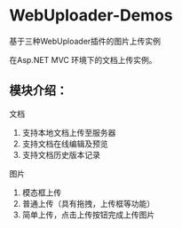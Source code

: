 # WebUploader-Demos
基于三种WebUploader插件的图片上传实例

在Asp.NET MVC 环境下的文档上传实例。

## 模块介绍：
文档
1. 支持本地文档上传至服务器
2. 支持文档在线编辑及预览
3. 支持文档历史版本记录

图片
1. 模态框上传
2. 普通上传（具有拖拽，上传框等功能）
3. 简单上传，点击上传按钮完成上传图片
